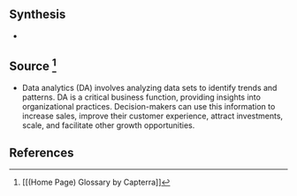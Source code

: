 ## Synthesis
- 
## Source [^1]
- Data analytics (DA) involves analyzing data sets to identify trends and patterns. DA is a critical business function, providing insights into organizational practices. Decision-makers can use this information to increase sales, improve their customer experience, attract investments, scale, and facilitate other growth opportunities.
## References

[^1]: [[(Home Page) Glossary by Capterra]]
